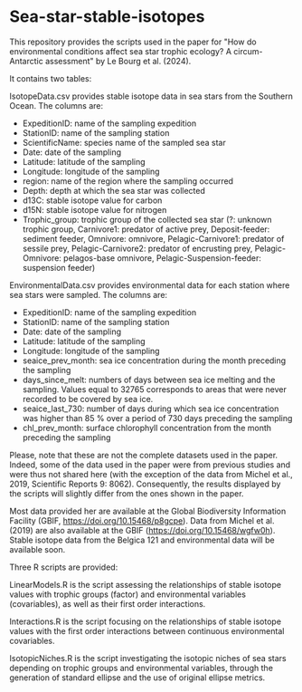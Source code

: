 # Sea-star-stable-isotopes

This repository provides the scripts used in the paper for "How do environmental conditions affect sea star trophic ecology? A circum-Antarctic assessment" by Le Bourg et al. (2024).

It contains two tables: 

IsotopeData.csv provides stable isotope data in sea stars from the Southern Ocean. The columns are:
- ExpeditionID: name of the sampling expedition
- StationID: name of the sampling station
- ScientificName: species name of the sampled sea star
- Date: date of the sampling
- Latitude: latitude of the sampling
- Longitude: longitude of the sampling
- region: name of the region where the sampling occurred
- Depth: depth at which the sea star was collected
- d13C: stable isotope value for carbon
- d15N: stable isotope value for nitrogen
- Trophic_group: trophic group of the collected sea star (?: unknown trophic group, Carnivore1: predator of active prey, Deposit-feeder: sediment feeder, Omnivore: omnivore, Pelagic-Carnivore1: predator of sessile prey, Pelagic-Carnivore2: predator of encrusting prey, Pelagic-Omnivore: pelagos-base omnivore, Pelagic-Suspension-feeder: suspension feeder)

EnvironmentalData.csv provides environmental data for each station where sea stars were sampled. The columns are:
- ExpeditionID: name of the sampling expedition
- StationID: name of the sampling station
- Date: date of the sampling
- Latitude: latitude of the sampling
- Longitude: longitude of the sampling
- seaice_prev_month: sea ice concentration during the month preceding the sampling
- days_since_melt: numbers of days between sea ice melting and the sampling. Values equal to 32765 corresponds to areas that were never recorded to be covered by sea ice.
- seaice_last_730: number of days during which sea ice concentration was higher than 85 % over a period of 730 days preceding the sampling
- chl_prev_month: surface chlorophyll concentration from the month preceding the sampling

Please, note that these are not the complete datasets used in the paper. Indeed, some of the data used in the paper were from previous studies and were thus not shared here (with the exception of the data from Michel et al., 2019, Scientific Reports 9: 8062). Consequently, the results displayed by the scripts will slightly differ from the ones shown in the paper.

Most data provided her are available at the Global Biodiversity Information Facility (GBIF, https://doi.org/10.15468/p8gcpe). Data from Michel et al. (2019) are also available at the GBIF (https://doi.org/10.15468/wgfw0h). Stable isotope data from the Belgica 121 and environmental data will be available soon.

Three R scripts are provided:

LinearModels.R is the script assessing the relationships of stable isotope values with trophic groups (factor) and environmental variables (covariables), as well as their first order interactions.

Interactions.R is the script focusing on the relationships of stable isotope values with the first order interactions between continuous environmental covariables.

IsotopicNiches.R is the script investigating the isotopic niches of sea stars depending on trophic groups and environmental variables, through the generation of standard ellipse and the use of original ellipse metrics.
